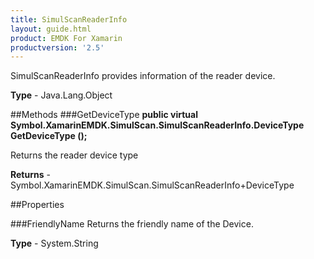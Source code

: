 ```yaml
---
title: SimulScanReaderInfo
layout: guide.html 
product: EMDK For Xamarin 
productversion: '2.5' 
---
```

SimulScanReaderInfo provides information of the reader device.

**Type** - Java.Lang.Object

##Methods
###GetDeviceType
**public virtual Symbol.XamarinEMDK.SimulScan.SimulScanReaderInfo.DeviceType GetDeviceType ();**

Returns the reader device type


**Returns** - Symbol.XamarinEMDK.SimulScan.SimulScanReaderInfo+DeviceType

##Properties

###FriendlyName
Returns the friendly name of the Device.

**Type** - System.String


